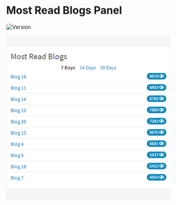 # Most Read Blogs Panel

![Version](https://img.shields.io/badge/Version-1.0.1-blue.svg)

![Preview](screenshot.png)
